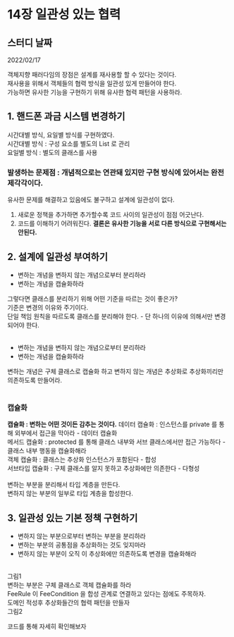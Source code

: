 # 14장 일관성 있는 협력

## 스터디 날짜
2022/02/17

객체지향 패러다임의 장점은 설계를 재사용할 할 수 있다는 것이다.<br>
재사용을 위해서 객체들의 협력 방식을 일관성 있게 만들어야 한다.<br>
가능하면 유사한 기능을 구현하기 위해 유사한 협력 패턴을 사용하라.
## 1. 핸드폰 과금 시스템 변경하기
시간대별 방식, 요일별 방식를 구현하였다.<br>
시간대별 방식 : 구성 요소를 별도의 List 로 관리<br>
요일별 방식 : 별도의 클래스를 사용<br>

### 발생하는 문제점 : 개념적으로는 연관돼 있지만 구현 방식에 있어서는 완전 제각각이다.
유사한 문제를 해결하고 있음에도 불구하고 설계에 일관성이 없다.<br>
1. 새로운 정책을 추가하면 추가할수록 코드 사이의 일관성이 점점 어긋난다.
2. 코드를 이해하기 어려워진다.
**결론은 유사한 기능을 서로 다른 방식으로 구현해서는 안된다.**

## 2. 설계에 일관성 부여하기
- 변하는 개념을 변하지 않는 개념으로부터 분리하라
- 변하는 개념을 캡슐화하라

그렇다면 클래스를 분리하기 위해 어떤 기준을 따르는 것이 좋은가?<br>
기준은 변경의 이유와 주기이다.<br>
단일 책임 원칙을 따르도록 클래스를 분리해야 한다. - 단 하나의 이유에 의해서만 변경되어야 한다.<br>
<br>
- 변하는 개념을 변하지 않는 개념으로부터 분리하라
- 변하는 개념을 캡슐화하라

변하는 개념은 구체 클래스로 캡슐화 하고 변하지 않는 개념은 추상화로 추상화끼리만 의존하도록 만들어라.<br>
<br>

### 캡슐화
**캡슐화 : 변하는 어떤 것이든 감추는 것이다.**
데이터 캡슐화 : 인스턴스를 private 를 통해 외부에서 접근을 막아라 - 데이터 캡슐화<br>
메서드 캡슐화 : protected 를 통해 클래스 내부와 서브 클래스에서만 접근 가능하다 - 클래스 내부 행동을 캡슐화해라<br>
객체 캡슐화 : 클래스는 추상화 인스턴스가 포함된다 - 합성<br>
서브타입 캡슐화 : 구체 클래스를 알지 못하고 추상화에만 의존한다 - 다형성<br>
<br>
변하는 부분을 분리해서 타입 계층을 만든다.<br>
변하지 않는 부분의 일부로 타입 계층을 합성한다.<br>

## 3. 일관성 있는 기본 정책 구현하기
- 변하지 않는 부분으로부터 변하는 부분을 분리하라
- 변하는 부분의 공통점을 추상화하는 것도 잊지마라
- 변하지 않는 부분이 오직 이 추상화에만 의존하도록 변경을 캡슐화해라<br>

<br>
그림1
<br>
변하는 부분은 구체 클래스로 객체 캡슐화를 하라<br>
FeeRule 이 FeeCondition 을 합성 관계로 연결하고 있다는 점에도 주목하자.<br>
도메인 적성후 추상화들간의 협력 패턴을 만들자<br>
그림2
<br>

코드를 통해 자세히 확인해보자